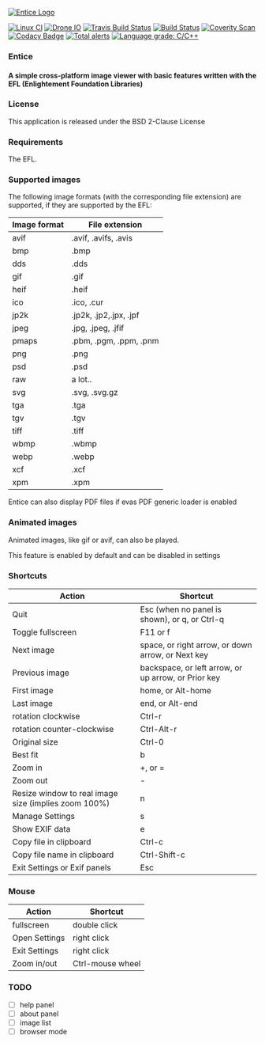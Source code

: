 [![Entice Logo](https://github.com/vtorri/entice/raw/master/data/icons/entice.png)](https://github.com/vtorri/entice)

[![Linux CI](https://github.com/vtorri/entice/actions/workflows/linux.yml/badge.svg)](https://github.com/vtorri/entice/actions/workflows/linux.yml)
[![Drone IO](https://cloud.drone.io/api/badges/vtorri/entice/status.svg)](https://cloud.drone.io/vtorri/entice)
[![Travis Build Status](https://travis-ci.com/vtorri/entice.svg?branch=master)](https://travis-ci.com/github/vtorri/entice)
[![Build Status](https://cloud.drone.io/api/badges/vtorri/entice/status.svg)](https://cloud.drone.io/vtorri/entice)
[![Coverity Scan](https://scan.coverity.com/projects/23000/badge.svg)](https://scan.coverity.com/projects/vtorri-entice)
[![Codacy Badge](https://app.codacy.com/project/badge/Grade/c2497520f8e444bca108086993b41e81)](https://www.codacy.com/gh/vtorri/entice/dashboard?utm_source=github.com&amp;utm_medium=referral&amp;utm_content=vtorri/entice&amp;utm_campaign=Badge_Grade)
[![Total alerts](https://img.shields.io/lgtm/alerts/g/vtorri/entice.svg?logo=lgtm&logoWidth=18)](https://lgtm.com/projects/g/vtorri/entice/alerts/)
[![Language grade: C/C++](https://img.shields.io/lgtm/grade/cpp/g/vtorri/entice.svg?logo=lgtm&logoWidth=18)](https://lgtm.com/projects/g/vtorri/entice/context:cpp)

### Entice
#### A simple cross-platform image viewer with basic features written with the EFL (Enlightement Foundation Libraries)

### License

This application is released under the BSD 2-Clause License

### Requirements

The EFL.

### Supported images

The following image formats (with the corresponding file extension) are
supported, if they are supported by the EFL:

Image format  |  File extension
------------  |  --------------
 avif         | .avif, .avifs, .avis
 bmp          | .bmp
 dds          | .dds
 gif          | .gif
 heif         | .heif
 ico          | .ico, .cur
 jp2k         | .jp2k, .jp2,.jpx, .jpf
 jpeg         | .jpg, .jpeg, .jfif
 pmaps        | .pbm, .pgm, .ppm, .pnm
 png          | .png
 psd          | .psd
 raw          | a lot..
 svg          | .svg, .svg.gz
 tga          | .tga
 tgv          | .tgv
 tiff         | .tiff
 wbmp         | .wbmp
 webp         | .webp
 xcf          | .xcf
 xpm          | .xpm
 
 Entice can also display PDF files if evas PDF generic loader is enabled

### Animated images

Animated images, like gif or avif, can also be played.

This feature is enabled by default and can be disabled in settings

### Shortcuts

Action | Shortcut
------ | --------
Quit   | Esc (when no panel is shown), or q, or Ctrl-q
Toggle fullscreen | F11 or f
Next image | space, or right arrow, or down arrow, or Next key
Previous image|  backspace, or left arrow, or up arrow, or Prior key
First image | home, or Alt-home
Last image | end, or Alt-end
rotation clockwise |  Ctrl-r
rotation counter-clockwise | Ctrl-Alt-r
Original size | Ctrl-0
Best fit | b
Zoom in | +, or =
Zoom out | -
Resize window to real image size (implies zoom 100%) | n
Manage Settings | s
Show EXIF data | e
Copy file in clipboard | Ctrl-c
Copy file name in clipboard | Ctrl-Shift-c
Exit Settings or Exif panels | Esc

### Mouse

Action | Shortcut
------ | --------
fullscreen | double click
Open Settings | right click
Exit Settings | right click
Zoom in/out | Ctrl-mouse wheel

### TODO

- [ ]  help panel
- [ ]   about panel
- [ ] image list
- [ ] browser mode

